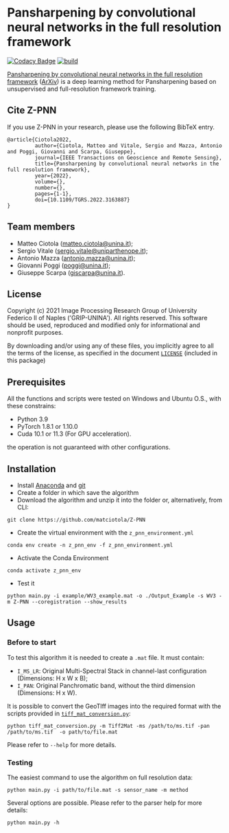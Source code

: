 # Pansharpening by convolutional neural networks in the full resolution framework

[![Codacy Badge](https://api.codacy.com/project/badge/Grade/cb5db4553d454781a8de462d7a252474)](https://app.codacy.com/gh/matciotola/Z-PNN?utm_source=github.com&utm_medium=referral&utm_content=matciotola/Z-PNN&utm_campaign=Badge_Grade_Settings)
[![build](https://github.com/matciotola/Z-PNN/actions/workflows/python-package-z-pnn.yml/badge.svg)](https://github.com/matciotola/Z-PNN/actions/workflows/python-package-z-pnn.yml)

[Pansharpening by convolutional neural networks in the full resolution framework](https://ieeexplore.ieee.org/document/9745494) ([ArXiv](https://arxiv.org/abs/2111.08334)) is 
a deep learning method for Pansharpening based on unsupervised and full-resolution framework training.

## Cite Z-PNN

If you use Z-PNN in your research, please use the following BibTeX entry.

```
@article{Ciotola2022,  
         author={Ciotola, Matteo and Vitale, Sergio and Mazza, Antonio and Poggi, Giovanni and Scarpa, Giuseppe},  
         journal={IEEE Transactions on Geoscience and Remote Sensing},   
         title={Pansharpening by convolutional neural networks in the full resolution framework},   
         year={2022},  
         volume={},  
         number={},  
         pages={1-1},  
         doi={10.1109/TGRS.2022.3163887}
}
```

## Team members
 - Matteo Ciotola (matteo.ciotola@unina.it);
 - Sergio Vitale  (sergio.vitale@uniparthenope.it);
 - Antonio Mazza (antonio.mazza@unina.it);
 - Giovanni Poggi   (poggi@unina.it);
 - Giuseppe Scarpa  (giscarpa@unina.it).
 
 
## License
Copyright (c) 2021 Image Processing Research Group of University Federico II of Naples ('GRIP-UNINA').
All rights reserved.
This software should be used, reproduced and modified only for informational and nonprofit purposes.

By downloading and/or using any of these files, you implicitly agree to all the
terms of the license, as specified in the document [`LICENSE`](https://github.com/matciotola/Z-PNN/LICENSE.txt)
(included in this package) 

## Prerequisites
All the functions and scripts were tested on Windows and Ubuntu O.S., with these constrains:

- Python 3.9 
- PyTorch 1.8.1 or 1.10.0
-  Cuda 10.1 or 11.3 (For GPU acceleration).

the operation is not guaranteed with other configurations.

## Installation

- Install [Anaconda](https://www.anaconda.com/products/individual) and [git](https://git-scm.com/downloads) 
- Create a folder in which save the algorithm
- Download the algorithm and unzip it into the folder or, alternatively, from CLI:

```
git clone https://github.com/matciotola/Z-PNN
```

- Create the virtual environment with the `z_pnn_environment.yml`

```
conda env create -n z_pnn_env -f z_pnn_environment.yml
```

- Activate the Conda Environment

```
conda activate z_pnn_env
```

- Test it 

```
python main.py -i example/WV3_example.mat -o ./Output_Example -s WV3 -m Z-PNN --coregistration --show_results 
```


## Usage

### Before to start
To test this algorithm it is needed to create a `.mat` file. It must contain:
- `I_MS_LR`: Original Multi-Spectral Stack in channel-last configuration (Dimensions: H x W x B);
- `I_PAN`: Original Panchromatic band, without the third dimension (Dimensions: H x W).

It is possible to convert the GeoTIff images into the required format with the scripts provided in [`tiff_mat_conversion.py`](https://github.com/matciotola/Z-PNN/blob/master/tiff_mat_conversion.py): 

```
python tiff_mat_conversion.py -m Tiff2Mat -ms /path/to/ms.tif -pan /path/to/ms.tif  -o path/to/file.mat
```

Please refer to `--help` for more details. 

### Testing
The easiest command to use the algorithm on full resolution data:

```
python main.py -i path/to/file.mat -s sensor_name -m method
```
Several options are possible. Please refer to the parser help for more details:

```
python main.py -h
```
